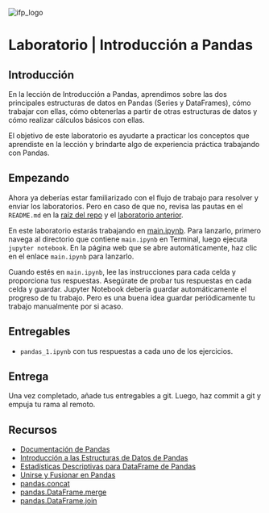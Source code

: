 ![ifp_logo](
https://encrypted-tbn0.gstatic.com/images?q=tbn:ANd9GcTZaS7gErfP2ddsie5E0NJuLGLQcNKkEVef2w&s
)

# Laboratorio | Introducción a Pandas

## Introducción

En la lección de Introducción a Pandas, aprendimos sobre las dos principales estructuras de datos en Pandas (Series y DataFrames), cómo trabajar con ellas, cómo obtenerlas a partir de otras estructuras de datos y cómo realizar cálculos básicos con ellas.

El objetivo de este laboratorio es ayudarte a practicar los conceptos que aprendiste en la lección y brindarte algo de experiencia práctica trabajando con Pandas.

## Empezando

Ahora ya deberías estar familiarizado con el flujo de trabajo para resolver y enviar los laboratorios. Pero en caso de que no, revisa las pautas en el `README.md` en la [raíz del repo](../..) y el [laboratorio anterior](../lab-pandas).

En este laboratorio estarás trabajando en [main.ipynb](your-code/main.ipynb). Para lanzarlo, primero navega al directorio que contiene `main.ipynb` en Terminal, luego ejecuta `jupyter notebook`. En la página web que se abre automáticamente, haz clic en el enlace `main.ipynb` para lanzarlo.

Cuando estés en `main.ipynb`, lee las instrucciones para cada celda y proporciona tus respuestas. Asegúrate de probar tus respuestas en cada celda y guardar. Jupyter Notebook debería guardar automáticamente el progreso de tu trabajo. Pero es una buena idea guardar periódicamente tu trabajo manualmente por si acaso.

## Entregables

- `pandas_1.ipynb` con tus respuestas a cada uno de los ejercicios.

## Entrega

Una vez completado, añade tus entregables a git. Luego, haz commit a git y empuja tu rama al remoto.

## Recursos

- [Documentación de Pandas](https://pandas.pydata.org/pandas-docs/stable/)
- [Introducción a las Estructuras de Datos de Pandas](https://pandas.pydata.org/pandas-docs/stable/dsintro.html)
- [Estadísticas Descriptivas para DataFrame de Pandas](https://chrisalbon.com/python/data_wrangling/pandas_dataframe_descriptive_stats/)
- [Unirse y Fusionar en Pandas](https://pandas.pydata.org/pandas-docs/stable/merging.html)
- [pandas.concat](https://pandas.pydata.org/pandas-docs/stable/generated/pandas.concat.html)
- [pandas.DataFrame.merge](https://pandas.pydata.org/pandas-docs/stable/generated/pandas.DataFrame.merge.html)
- [pandas.DataFrame.join](https://pandas.pydata.org/pandas-docs/stable/generated/pandas.DataFrame.join.html)